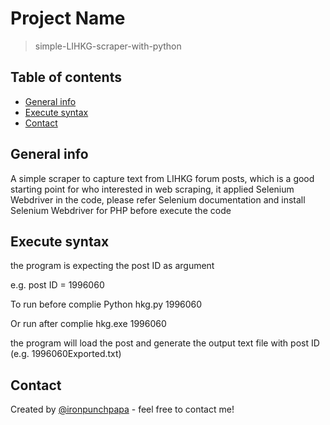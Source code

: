 # Project Name
> simple-LIHKG-scraper-with-python

## Table of contents
* [General info](#general-info)
* [Execute syntax](#execute-syntax)
* [Contact](#contact)

## General info
A simple scraper to capture text from LIHKG forum posts, which is a good starting point for who interested in web scraping,
it applied Selenium Webdriver in the code, please refer Selenium documentation and install Selenium Webdriver for PHP before execute the code


## Execute syntax
the program is expecting the post ID as argument

e.g. post ID = 1996060

To run before complie
Python hkg.py 1996060

Or run after complie
hkg.exe 1996060

the program will load the post and generate the output text file with post ID (e.g. 1996060Exported.txt)



## Contact
Created by [@ironpunchpapa](ironpunchpapa@gmail.com) - feel free to contact me!